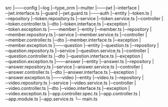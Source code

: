 src
|───config
  |─log
  |─type_orm
  |─multer
|───jwt
  |─interface
    |─jwt.interface.ts
  |─guard
    |─jwt.guard.ts
|───auth
  |─entity
    |─token.ts
  |─repository
    |─token.repository.ts
  |─service
    |─token.service.ts
  |─controller
    |─token.controller.ts
  |─dto
    |─token.interface.ts
  |─exception
    |─token.exception.ts
|───member
  |─entity
    |─member.ts
  |─repository
    |─member.repository.ts
  |─service
    |─member.service.ts
  |─controller
    |─member.controller.ts
  |─dto
    |─member.interface.ts
  |─exception
    |─member.exception.ts
|───question
  |─entity
    |─question.ts
  |─repository
    |─question.repository.ts
  |─service
    |─question.service.ts
  |─controller
    |─question.controller.ts
  |─dto
    |─question.interface.ts
  |─exception
    |─question.exception.ts
|───answer
  |─entity
    |─answer.ts
  |─repository
    |─answer.repository.ts
  |─service
    |─answer.service.ts
  |─controller
    |─answer.controller.ts
  |─dto
    |─answer.interface.ts
  |─exception
    |─answer.exception.ts
|───video
  |─entity
    |─video.ts
  |─repository
    |─video.repository.ts
  |─service
    |─video.service.ts
  |─controller
    |─video.controller.ts
  |─dto
    |─video.interface.ts
  |─exception
    |─video.exception.ts
|─app.controller.spec.ts
|─app.controller.ts
|─app.module.ts
|─app.service.ts
└─ main.ts




